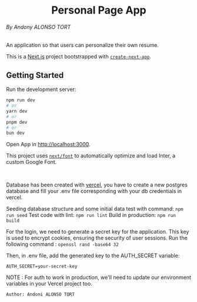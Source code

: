 <h1 style="text-align:center">Personal Page App</h1>
<h6>By Andony ALONSO TORT</h6>

An application so that users can personalize their own resume.


This is a [Next.js](https://nextjs.org/) project bootstrapped with [`create-next-app`](https://github.com/vercel/next.js/tree/canary/packages/create-next-app).

## Getting Started

Run the development server:

```bash
npm run dev
# or
yarn dev
# or
pnpm dev
# or
bun dev
```

Open App in [http://localhost:3000](http://localhost:3000).

This project uses [`next/font`](https://nextjs.org/docs/basic-features/font-optimization) to automatically optimize and load Inter, a custom Google Font.

<br/>

Database has been created with [vercel](./https://vercel.com), you have to create a new postgres database and fill your .env file corresponding with your db credentials in vercel.

Seeding database structure and some initial data test with command: `npm run seed`
Test code with lint: `npm run lint`
Build in production: `npm run build`


For the login, we need to generate a secret key for the application. This key is used to encrypt cookies, ensuring the security of user sessions. Run the following command : `openssl rand -base64 32`

Then, in .env file, add the generated key to the AUTH_SECRET variable:

`AUTH_SECRET=your-secret-key`

NOTE : For auth to work in production, we'll need to update our environment variables in your Vercel project too.




`Author: Andoni ALONSO TORT`